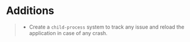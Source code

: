 # Additions
> - Create a `child-process` system to track any issue and reload the application in case of any crash.
